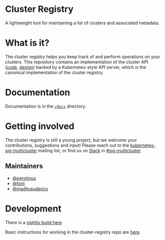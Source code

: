 # Cluster Registry

A lightweight tool for maintaining a list of clusters and associated metadata.

# What is it?

The cluster registry helps you keep track of and perform operations on your
clusters. This repository contains an implementation of the cluster API
([code](https://github.com/kubernetes/cluster-registry/tree/master/pkg/apis/clusterregistry),
[design](https://github.com/kubernetes/cluster-registry/tree/master/docs/api_design.md))
backed by a Kubernetes-style API server, which is the canonical implementation
of the cluster registry.

# Documentation

Documentation is in the
[`/docs`](https://github.com/kubernetes/cluster-registry/tree/master/docs/)
directory.

# Getting involved

The cluster registry is still a young project, but we welcome your
contributions, suggestions and input! Please reach out to the
[kubernetes-sig-multicluster](https://groups.google.com/forum/#!forum/kubernetes-sig-multicluster)
mailing list, or find us on
[Slack](https://github.com/kubernetes/community/blob/master/communication.md#social-media)
in [#sig-multicluster](https://kubernetes.slack.com/messages/sig-multicluster/).

## Maintainers

-   [@perotinus](https://github.com/perotinus)
-   [@font](https://github.com/font)
-   [@madhusudancs](https://github.com/madhusudancs)

# Development

There is a [nightly build here](https://k8s-testgrid.appspot.com/sig-multicluster-cluster-registry)

Basic instructions for working in the cluster-registry repo are
[here](https://github.com/kubernetes/cluster-registry/tree/master/docs/development.md).
